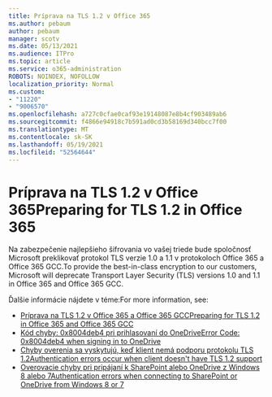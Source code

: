 ```yaml
---
title: Príprava na TLS 1.2 v Office 365
ms.author: pebaum
author: pebaum
manager: scotv
ms.date: 05/13/2021
ms.audience: ITPro
ms.topic: article
ms.service: o365-administration
ROBOTS: NOINDEX, NOFOLLOW
localization_priority: Normal
ms.custom:
- "11220"
- "9006570"
ms.openlocfilehash: a727c0cfae0caf93e19148087e8b4cf903489ab6
ms.sourcegitcommit: f4866e94918c7b591ad0cd3b58169d340bcc7f00
ms.translationtype: MT
ms.contentlocale: sk-SK
ms.lasthandoff: 05/19/2021
ms.locfileid: "52564644"
---
```

# <a name="preparing-for-tls-12-in-office-365"></a><span data-ttu-id="37b6b-102">Príprava na TLS 1.2 v Office 365</span><span class="sxs-lookup"><span data-stu-id="37b6b-102">Preparing for TLS 1.2 in Office 365</span></span>

<span data-ttu-id="37b6b-103">Na zabezpečenie najlepšieho šifrovania vo vašej triede bude spoločnosť Microsoft preklikovať protokol TLS verzie 1.0 a 1.1 v protokoloch Office 365 a Office 365 GCC.</span><span class="sxs-lookup"><span data-stu-id="37b6b-103">To provide the best-in-class encryption to our customers, Microsoft will deprecate Transport Layer Security (TLS) versions 1.0 and 1.1 in Office 365 and Office 365 GCC.</span></span> 

<span data-ttu-id="37b6b-104">Ďalšie informácie nájdete v téme:</span><span class="sxs-lookup"><span data-stu-id="37b6b-104">For more information, see:</span></span>

- [<span data-ttu-id="37b6b-105">Príprava na TLS 1.2 v Office 365 a Office 365 GCC</span><span class="sxs-lookup"><span data-stu-id="37b6b-105">Preparing for TLS 1.2 in Office 365 and Office 365 GCC</span></span>](/microsoft-365/compliance/prepare-tls-1.2-in-office-365)
- [<span data-ttu-id="37b6b-106">Kód chyby: 0x8004deb4 pri prihlasovaní do OneDrive</span><span class="sxs-lookup"><span data-stu-id="37b6b-106">Error Code: 0x8004deb4 when signing in to OneDrive</span></span>](https://support.microsoft.com/office/error-code-0x8004deb4-when-signing-in-to-onedrive-e8a8d97c-a87e-4dda-a67e-bae4fef05dcb)
- [<span data-ttu-id="37b6b-107">Chyby overenia sa vyskytujú, keď klient nemá podporu protokolu TLS 1.2</span><span class="sxs-lookup"><span data-stu-id="37b6b-107">Authentication errors occur when client doesn't have TLS 1.2 support</span></span>](/sharepoint/troubleshoot/administration/authentication-errors-tls12-support)
- [<span data-ttu-id="37b6b-108">Overovacie chyby pri pripájaní k SharePoint alebo OneDrive z Windows 8 alebo 7</span><span class="sxs-lookup"><span data-stu-id="37b6b-108">Authentication errors when connecting to SharePoint or OneDrive from Windows 8 or 7</span></span>](/sharepoint/troubleshoot/administration/authentication-errors-windows7)
